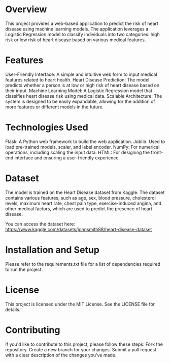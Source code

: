 # Overview
This project provides a web-based application to predict the risk of heart disease using machine learning models. The application leverages a Logistic Regression model to classify individuals into two categories: high risk or low risk of heart disease based on various medical features.

# Features
User-Friendly Interface: A simple and intuitive web form to input medical features related to heart health.
Heart Disease Prediction: The model predicts whether a person is at low or high risk of heart disease based on their input.
Machine Learning Model: A Logistic Regression model that classifies heart disease risk using medical data.
Scalable Architecture: The system is designed to be easily expandable, allowing for the addition of more features or different models in the future.

# Technologies Used
Flask: A Python web framework to build the web application.
Joblib: Used to load pre-trained models, scaler, and label encoder.
NumPy: For numerical operations, including scaling the input data.
HTML: For designing the front-end interface and ensuring a user-friendly experience.

# Dataset
The model is trained on the Heart Disease dataset from Kaggle. The dataset contains various features, such as age, sex, blood pressure, cholesterol levels, maximum heart rate, chest pain type, exercise-induced angina, and other medical factors, which are used to predict the presence of heart disease.

You can access the dataset here: https://www.kaggle.com/datasets/johnsmith88/heart-disease-dataset

# Installation and Setup
Please refer to the requirements.txt file for a list of dependencies required to run the project.

# License
This project is licensed under the MIT License. See the LICENSE file for details.

# Contributing
If you'd like to contribute to this project, please follow these steps:
Fork the repository.
Create a new branch for your changes.
Submit a pull request with a clear description of the changes you've made.
